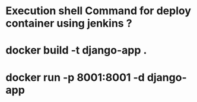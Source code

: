 # Execution shell Command for deploy container using jenkins ?

# docker build -t django-app .
# docker run -p 8001:8001 -d django-app
